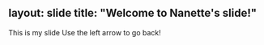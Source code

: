 layout: slide
title: "Welcome to Nanette's slide!"
---
This is my slide
Use the left arrow to go back!
